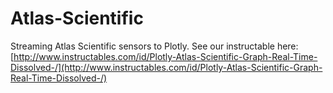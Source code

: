 Atlas-Scientific
============

Streaming Atlas Scientific sensors to Plotly. See our instructable here: [http://www.instructables.com/id/Plotly-Atlas-Scientific-Graph-Real-Time-Dissolved-/](http://www.instructables.com/id/Plotly-Atlas-Scientific-Graph-Real-Time-Dissolved-/)
